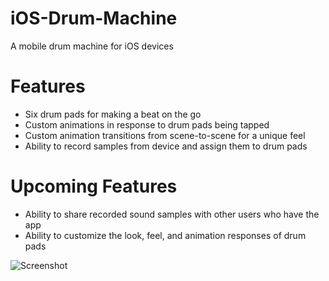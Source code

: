 # iOS-Drum-Machine
A mobile drum machine for iOS devices

# Features
- Six drum pads for making a beat on the go
- Custom animations in response to drum pads being tapped
- Custom animation transitions from scene-to-scene for a unique feel
- Ability to record samples from device and assign them to drum pads

# Upcoming Features
- Ability to share recorded sound samples with other users who have the app
- Ability to customize the look, feel, and animation responses of drum pads

![Screenshot](TappyFingers/Screenshots/.png)
